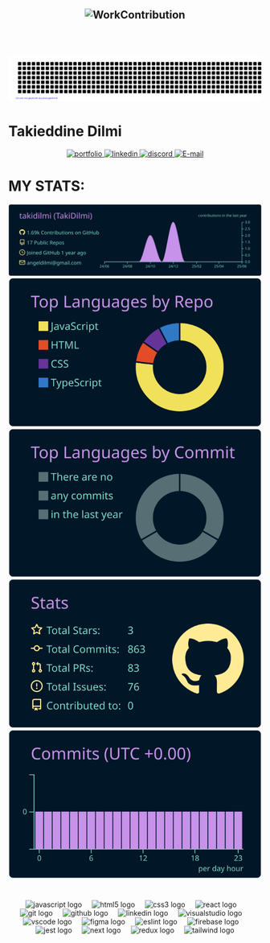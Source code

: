 #

<h2 align="left"><div align="center">
 <img src="https://github.com/user-attachments/assets/f6a70702-c27d-4acd-b35f-0416895a347b" height="100" width="768" alt="WorkContribution">
</div>

<br clear="both"></h2>

###

![gitartwork](gitartwork.svg)

# Takieddine Dilmi

<p align="center">
  <a href="https://taki-dilmi.vercel.app/">
    <img src="https://img.shields.io/badge/Portfolio-%23000000.svg?style=for-the-badge&logo=firefox&logoColor=#FF7139" height="35" alt="portfolio">
  </a>
  <a href="https://www.linkedin.com/in/takidilmi/">
    <img src="https://img.shields.io/badge/linkedin-%230077B5.svg?style=for-the-badge&logo=linkedin&logoColor=white" height="35" alt="linkedin">
  </a>
  <a href="https://discord.com/users/hashara">
    <img src="https://img.shields.io/badge/Discord-%235865F2.svg?style=for-the-badge&logo=discord&logoColor=white" height="35" alt="discord">
  </a>
  <a href="mailto:angeldilmi@gmail.com">
    <img src="https://img.shields.io/badge/Gmail-D14836?style=for-the-badge&logo=gmail&logoColor=white" height="35" alt="E-mail">
  </a>
</p>

# MY STATS:

[![](https://raw.githubusercontent.com/takidilmi/gitStats/master/profile-summary-card-output/nightowl/0-profile-details.svg)](https://github.com/vn7n24fzkq/github-profile-summary-cards)
[![](https://raw.githubusercontent.com/takidilmi/gitStats/master/profile-summary-card-output/nightowl/1-repos-per-language.svg)](https://github.com/vn7n24fzkq/github-profile-summary-cards) [![](https://raw.githubusercontent.com/takidilmi/gitStats/master/profile-summary-card-output/nightowl/2-most-commit-language.svg)](https://github.com/vn7n24fzkq/github-profile-summary-cards)
[![](https://raw.githubusercontent.com/takidilmi/gitStats/master/profile-summary-card-output/nightowl/3-stats.svg)](https://github.com/vn7n24fzkq/github-profile-summary-cards) [![](https://raw.githubusercontent.com/takidilmi/gitStats/master/profile-summary-card-output/nightowl/4-productive-time.svg)](https://github.com/vn7n24fzkq/github-profile-summary-cards)


###

<br clear="both">

<div align="center">
  <img src="https://cdn.jsdelivr.net/gh/devicons/devicon/icons/javascript/javascript-original.svg" height="30" alt="javascript logo"  />
  <img width="12" />
  <img src="https://cdn.jsdelivr.net/gh/devicons/devicon/icons/html5/html5-original.svg" height="30" alt="html5 logo"  />
  <img width="12" />
  <img src="https://cdn.jsdelivr.net/gh/devicons/devicon/icons/css3/css3-original.svg" height="30" alt="css3 logo"  />
  <img width="12" />
  <img src="https://cdn.jsdelivr.net/gh/devicons/devicon/icons/react/react-original.svg" height="30" alt="react logo"  />
  <img width="12" />
  <img src="https://cdn.jsdelivr.net/gh/devicons/devicon/icons/git/git-original.svg" height="30" alt="git logo"  />
  <img width="12" />
  <img src="https://cdn.jsdelivr.net/gh/devicons/devicon/icons/github/github-original.svg" height="30" alt="github logo"  />
  <img width="12" />
  <img src="https://cdn.jsdelivr.net/gh/devicons/devicon/icons/linkedin/linkedin-original.svg" height="30" alt="linkedin logo"  />
  <img width="12" />
  <img src="https://cdn.jsdelivr.net/gh/devicons/devicon/icons/visualstudio/visualstudio-plain.svg" height="30" alt="visualstudio logo"  />
  <img width="12" />
  <img src="https://cdn.jsdelivr.net/gh/devicons/devicon/icons/vscode/vscode-original.svg" height="30" alt="vscode logo"  />
  <img width="12" />
  <img src="https://cdn.jsdelivr.net/gh/devicons/devicon/icons/figma/figma-original.svg" height="30" alt="figma logo"  />
  <img width="12" />
  <img src="https://cdn.jsdelivr.net/gh/devicons/devicon/icons/eslint/eslint-original.svg" height="30" alt="eslint logo" />
  <img width="12" />
  <img src="https://cdn.jsdelivr.net/gh/devicons/devicon/icons/firebase/firebase-plain-wordmark.svg" height="30" alt="firebase logo" />
  <img width="12" />
  <img src="https://cdn.jsdelivr.net/gh/devicons/devicon/icons/jest/jest-plain.svg"  height="30" alt="jest logo" />
  <img width="12" />
  <img src="https://cdn.jsdelivr.net/gh/devicons/devicon/icons/nextjs/nextjs-original-wordmark.svg" height="30" alt="next logo" />
  <img width="12" />
  <img src="https://cdn.jsdelivr.net/gh/devicons/devicon/icons/redux/redux-original.svg"  height="30" alt="redux logo" />
  <img width="12" />
  <img src="https://cdn.jsdelivr.net/gh/devicons/devicon/icons/tailwindcss/tailwindcss-plain.svg" height="30" alt="tailwind logo" />

</div>

###
